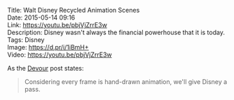 Title: Walt Disney Recycled Animation Scenes  
Date: 2015-05-14 09:16  
Link: https://youtu.be/pbjVjZrrE3w  
Description: Disney wasn't always the financial powerhouse that it is today.  
Tags: Disney  
Image: https://d.pr/i/1iBmH+  
Video: https://youtu.be/pbjVjZrrE3w  

As the [Devour][1] post states:

> Considering every frame is hand-drawn animation, we'll give Disney a pass.

[1]: http://devour.com/video/disneys-recycled-animation/ "Source post on Devour"